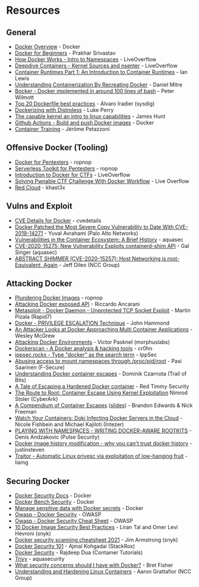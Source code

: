 # Resources

## General
* [Docker Overview](https://docs.docker.com/engine/docker-overview/) - Docker
* [Docker for Beginners](https://docker-curriculum.com/) - Prakhar Srivastav
* [How Docker Works - Intro to Namespaces](https://youtu.be/-YnMr1lj4Z8) - LiveOverflow
* [Deepdive Containers - Kernel Sources and nsenter](https://youtu.be/sHp0Q3rvamk) - LiveOverflow
* [Container Runtimes Part 1: An Introduction to Container Runtimes](https://www.ianlewis.org/en/container-runtimes-part-1-introduction-container-r) - Ian Lewis
* [Understanding Containerization By Recreating Docker](https://itnext.io/linux-container-from-scratch-339c3ba0411d) - Daniel Mitre
* [Bocker - Docker implemented in around 100 lines of bash](https://github.com/p8952/bocker) - Peter Wilmott
* [Top 20 Dockerfile best practices](https://sysdig.com/blog/dockerfile-best-practices/) - Álvaro Iradier (sysdig)
* [Dockerizing with Distroless](https://medium.com/@luke_perry_dev/dockerizing-with-distroless-f3b84ae10f3a) - Luke Perry
* [The capable kernel an intro to linux capabilities](https://www.starkandwayne.com/blog/the-capable-kernel-an-introduction-to-linux-capabilities/) - James Hunt
* [Github Actions - Build and push Docker images](https://github.com/marketplace/actions/build-and-push-docker-images) - Docker
* [Container Training](https://container.training/) - Jérôme Petazzoni

## Offensive Docker (Tooling)

* [Docker for Pentesters](https://blog.ropnop.com/docker-for-pentesters/) - ropnop
* [Serverless Toolkit for Pentesters](https://blog.ropnop.com/serverless-toolkit-for-pentesters/) - ropnop
* [Introduction to Docker for CTFs](https://youtu.be/cPGZMt4cJ0I) - LiveOverflow
* [Solving Pwnable CTF Challenge With Docker Workflow](https://youtu.be/OqTpc_ljPYk) - Live Overflow
* [Red Cloud](https://github.com/khast3x/Redcloud) - khast3x

## Vulns and Exploit

* [CVE Details for Docker](https://www.cvedetails.com/vulnerability-list/vendor_id-13534/product_id-28125/Docker-Docker.html) - cvedetails
* [Docker Patched the Most Severe Copy Vulnerability to Date With CVE-2019-14271](https://unit42.paloaltonetworks.com/docker-patched-the-most-severe-copy-vulnerability-to-date-with-cve-2019-14271/) - Yuval Avrahami (Palo Alto Networks)
* [Vulnerabilities in the Container Ecosystem: A Brief History](https://blog.aquasec.com/container-security-vulnerabilities) - aquasec
* [CVE-2020-15275: New Vulnerability Exploits containerd-shim API](https://blog.aquasec.com/cve-2020-15257-containerd-shim-api-vulnerability) - Gal Singer (aquasec)
* [ABSTRACT SHIMMER (CVE-2020-15257): Host Networking is root-Equivalent, Again](https://research.nccgroup.com/2020/12/10/abstract-shimmer-cve-2020-15257-host-networking-is-root-equivalent-again/) - Jeff Dileo (NCC Group)

## Attacking Docker

* [Plundering Docker Images](https://blog.ropnop.com/plundering-docker-images/) - ropnop
* [Attacking Docker exposed API](https://medium.com/@riccardo.ancarani94/attacking-docker-exposed-api-3e01ffc3c124) - Riccardo Ancarani
* [Metasploit - Docker Daemon - Unprotected TCP Socket Exploit](https://www.rapid7.com/db/modules/exploit/linux/http/docker_daemon_tcp/) - Martin Pizala (Rapid7)
* [Docker - PRIVILEGE ESCALATION Technique](https://youtu.be/MnUtHSpcdLQ) - John Hammond
* [An Attacker Looks at Docker Approaching Multi Container Applications](https://youtu.be/-Ug2vmRiI8g) - Wesley McGrew
* [Attacking Docker Environments](https://morphuslabs.com/attacking-docker-environments-a703fcad2a39) - Victor Pasknel
(morphuslabs)
* [Dockerscan - A Docker analysis & hacking tools](https://github.com/cr0hn/dockerscan) - cr0hn
* [ippsec.rocks - Type "docker" as the search term](https://ippsec.rocks/) - IppSec
* [Abusing access to mount namespaces through /proc/pid/root](https://labs.f-secure.com/blog/abusing-the-access-to-mount-namespaces-through-procpidroot/) - Pasi Saarinen (F-Secure)
* [Understanding Docker container escapes](https://blog.trailofbits.com/2019/07/19/understanding-docker-container-escapes/) - Dominik Czarnota (Trail of Bits)
* [A Tale of Escaping a Hardened Docker container](https://www.redtimmy.com/docker/a-tale-of-escaping-a-hardened-docker-container/) - Red Timmy Security
* [The Route to Root: Container Escape Using Kernel Exploitation](https://www.cyberark.com/resources/threat-research-blog/the-route-to-root-container-escape-using-kernel-exploitation) Nimrod Stoler (CyberArk)
* [A Compendium of Container Escapes](https://youtu.be/BQlqita2D2s) ([slides](https://i.blackhat.com/USA-19/Thursday/us-19-Edwards-Compendium-Of-Container-Escapes-up.pdf)) - Brandon Edwards & Nick Freeman
* [Watch Your Containers: Doki Infecting Docker Servers in the Cloud](https://www.intezer.com/blog/cloud-security/watch-your-containers-doki-infecting-docker-servers-in-the-cloud/) - Nicole Fishbein and Michael Kajiloti (Intezer)
* [PLAYING WITH NAMESPACES - WRITING DOCKER-AWARE ROOTKITS](https://pulsesecurity.co.nz/articles/docker-rootkits) - Denis Andzakovic (Pulse Security)
* [Docker image history modification - why you can't trust docker history](https://www.justinsteven.com/posts/2021/02/14/docker-image-history-modification/) - justinsteven
* [Traitor - Automatic Linux privesc via exploitation of low-hanging fruit](https://github.com/liamg/traitor) - liamg

## Securing Docker

* [Docker Security Docs](https://docs.docker.com/engine/security/security/) - Docker
* [Docker Bench Security](https://github.com/docker/docker-bench-security) - Docker
* [Manage sensitive data with Docker secrets](https://docs.docker.com/engine/swarm/secrets/) - Docker
* [Owasp - Docker Security](https://github.com/OWASP/Docker-Security) - OWASP
* [Owasp - Docker Security Cheat Sheet](https://cheatsheetseries.owasp.org/cheatsheets/Docker_Security_Cheat_Sheet.html) - OWASP
* [10 Docker Image Security Best Practices](https://snyk.io/blog/10-docker-image-security-best-practices/) - Liran Tal and Omer Levi Hevroni (snyk)
* [Docker security scanning cheatsheet 2021](https://snyk.io/blog/docker-security-scanning-cheatsheet-2021/) - Jim Armstrong (snyk)
* [Docker Security 101](https://www.stackrox.com/post/2019/09/docker-security-101/) - Ajmal Kohgadai (StackRox)
* [Docker Security](http://containertutorials.com/docker-security.html) - Rajdeep Dua (Container Tutorials)
* [Trivy](https://github.com/aquasecurity/trivy) - aquasecurity
* [What security concerns should I have with Docker?](https://github.com/bretfisher/ama/issues/17) - Bret Fisher
* [Understanding and Hardening Linux Containers](https://research.nccgroup.com/wp-content/uploads/2020/07/ncc_group_understanding_hardening_linux_containers-1-1.pdf) - Aaron Grattafior (NCC Group)
